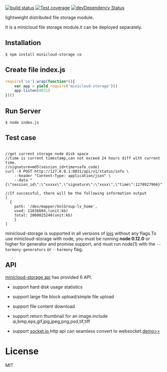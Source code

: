 
  [![build status][travis-image]][travis-url]
  [![Test coverage][coveralls-image]][coveralls-url]
  [![devDependency Status](https://david-dm.org/atom/electron/dev-status.svg)](https://david-dm.org/minicloud/minicloud-storage#info=devDependencies)
  

  lightweight distributed file storage module.

  It is a minicloud file storage module.it can be deployed separately.

## Installation

```
$ npm install minicloud-storage co

```

## Create file index.js
```js
require('co').wrap(function*(){
	var app = yield require('minicloud-storage')()
	app.listen(8031)
})()

```
## Run Server
```
$ node index.js 
```
## Test case
```

//get current storage node disk space
//time is current timestamp,can not exceed 24 hours diff with current time.
//signature=md5(session_id+time+safe_code)
curl -X POST http://127.0.0.1:8031/api/v1/status/info \
    --header "Content-Type: application/json" \
    --data "{\"session_id\":\"xxxxx\",\"signature\":\"xxxx\",\"time\":1278927966}" 

//If successful, there will be the following information output
[
  {
    path: '/dev/mapper/VolGroup-lv_home',
    used: 11636604,(unit:kb)
    total: 2060025240(unit:kb) 
	}
]
```
minicloud-storage is supported in all versions of [iojs](https://iojs.org) without any flags.To use minicloud-storage with node, you must be running __node 0.12.0__ or higher for generator and promise support, and must run node(1)
  with the `--harmony-generators` or `--harmony` flag.

## API

[minicloud-storage api](https://minicloud.readme.io/docs) has provided 6 API.

- support hard disk usage statistics

- support large file block upload/simple file upload

- support file content download

- support return thumbnail for an image.include ai,bmp,eps,gif,jpg,jpeg,png,psd,tif,tiff

- support [socket.io](https://socket.io),http api can seamless convert to websocket.[demo>>](https://minicloud.readme.io/docs/how-to-use-websocket)

# License

  MIT

  
[travis-image]: https://img.shields.io/travis/minicloud/minicloud-storage/master.svg?style=flat-square
[travis-url]: https://travis-ci.org/minicloud/minicloud-storage 
[coveralls-image]: https://img.shields.io/coveralls/minicloud/minicloud-storage/master.svg?style=flat-square
[coveralls-url]: https://coveralls.io/r/minicloud/minicloud-storage?branch=master